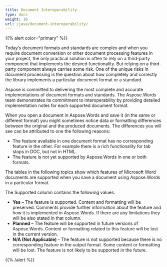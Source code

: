 ```yaml
---
title: Document Interoperability
type: docs
weight: 10
url: /java/document-interoperability/
---
```


{{% alert color="primary" %}} 

Today’s document formats and standards are complex and when you require document conversion or other document processing features in your project, the only practical solution is often to rely on a third-party component that implements the desired functionality. But relying on a third-party component always carries some risk. One of the unique risks in document processing is the question about how completely and correctly the library implements a particular document format or a standard.

Aspose is committed to delivering the most complete and accurate implementations of document formats and standards. The Aspose.Words team demonstrates its commitment to interoperability by providing detailed implementation notes for each supported document format.

When you open a document in Aspose.Words and save it (in the same or different format) you might sometimes notice data or formatting differences between the original and the produced documents. The differences you will see can be attributed to one the following reasons:

- The feature available in one document format has no corresponding feature in the other. For example there is a rich functionality for tab stops in DOC, but not in HTML.
- The feature is not yet supported by Aspose.Words in one or both formats.

The tables in the following topics show which features of Microsoft Word documents are supported when you save a document using Aspose.Words in a particular format.

The Supported column contains the following values:

- **Yes** – The feature is supported. Content and formatting will be preserved. Comments provide further information about the feature and how it is implemented in Aspose.Words. If there are any limitations they will be also stated in that column.
- **Planned** – The feature will be supported in future versions of Aspose.Words. Content or formatting related to this feature will be lost in the current version.
- **N/A (Not Applicable)** - The feature is not supported because there is no corresponding feature in the output format. Some content or formatting will be lost. The feature is not likely to be supported in the future.

{{% /alert %}}
